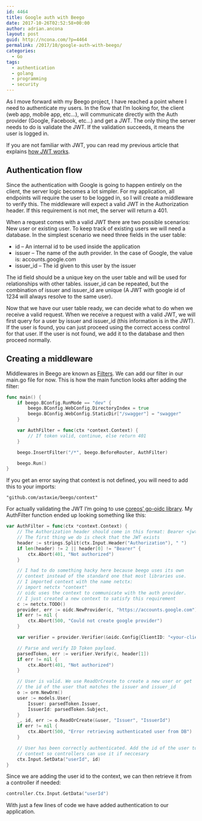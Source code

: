 ```yaml
---
id: 4464
title: Google auth with Beego
date: 2017-10-26T02:52:58+00:00
author: adrian.ancona
layout: post
guid: http://ncona.com/?p=4464
permalink: /2017/10/google-auth-with-beego/
categories:
  - Go
tags:
  - authentication
  - golang
  - programming
  - security
---
```

As I move forward with my Beego project, I have reached a point where I need to authenticate my users. In the flow that I&#8217;m looking for, the client (web app, mobile app, etc&#8230;), will communicate directly with the Auth provider (Google, Facebook, etc&#8230;) and get a JWT. The only thing the server needs to do is validate the JWT. If the validation succeeds, it means the user is logged in.

If you are not familiar with JWT, you can read my previous article that explains [how JWT works](https://ncona.com/2015/02/consuming-a-google-id-token-from-a-server/).

## Authentication flow

Since the authentication with Google is going to happen entirely on the client, the server logic becomes a lot simpler. For my application, all endpoints will require the user to be logged in, so I will create a middleware to verify this. The middleware will expect a valid JWT in the Authorization header. If this requirement is not met, the server will return a 401.

<!--more-->

When a request comes with a valid JWT there are two possible scenarios: New user or existing user. To keep track of existing users we will need a database. In the simplest scenario we need three fields in the user table:

  * id &#8211; An internal id to be used inside the application
  * issuer &#8211; The name of the auth provider. In the case of Google, the value is: accounts.google.com
  * issuer_id &#8211; The id given to this user by the issuer

The id field should be a unique key on the user table and will be used for relationships with other tables. issuer\_id can be repeated, but the combination of issuer and issuer\_id are unique (A JWT with google id of 1234 will always resolve to the same user). 

Now that we have our user table ready, we can decide what to do when we receive a valid request. When we receive a request with a valid JWT, we will first query for a user by issuer and issuer_id (this information is in the JWT). If the user is found, you can just proceed using the correct access control for that user. If the user is not found, we add it to the database and then proceed normally.

## Creating a middleware

Middlewares in Beego are known as [Filters](https://beego.me/docs/mvc/controller/filter.md). We can add our filter in our main.go file for now. This is how the main function looks after adding the filter:

```go
func main() {
    if beego.BConfig.RunMode == "dev" {
        beego.BConfig.WebConfig.DirectoryIndex = true
        beego.BConfig.WebConfig.StaticDir["/swagger"] = "swagger"
    }

    var AuthFilter = func(ctx *context.Context) {
        // If token valid, continue, else return 401
    }

    beego.InsertFilter("/*", beego.BeforeRouter, AuthFilter)

    beego.Run()
}
```

If you get an error saying that context is not defined, you will need to add this to your imports:

```
"github.com/astaxie/beego/context"
```

For actually validating the JWT I&#8217;m going to use [coreos&#8217; go-oidc library](https://github.com/coreos/go-oidc). My AuthFilter function ended up looking something like this:

```go
var AuthFilter = func(ctx *context.Context) {
    // The Authorization header should come in this format: Bearer <jwt>
    // The first thing we do is check that the JWT exists
    header := strings.Split(ctx.Input.Header("Authorization"), " ")
    if len(header) != 2 || header[0] != "Bearer" {
        ctx.Abort(401, "Not authorized")
    }

    // I had to do something hacky here because beego uses its own
    // context instead of the standard one that most libraries use.
    // I imported context with the name netctx:
    // import netctx "context"
    // oidc uses the context to communicate with the auth provider.
    // I just created a new context to satisfy this requirement
    c := netctx.TODO()
    provider, err := oidc.NewProvider(c, "https://accounts.google.com")
    if err != nil {
        ctx.Abort(500, "Could not create google provider")
    }

    var verifier = provider.Verifier(&oidc.Config{ClientID: "<your-client-id>"})

    // Parse and verify ID Token payload.
    parsedToken, err := verifier.Verify(c, header[1])
    if err != nil {
        ctx.Abort(401, "Not authorized")
    }

    // User is valid. We use ReadOrCreate to create a new user or get
    // the id of the user that matches the issuer and issuer_id
    o := orm.NewOrm()
    user := models.User{
        Issuer: parsedToken.Issuer,
        IssuerId: parsedToken.Subject,
    }
    _, id, err := o.ReadOrCreate(&user, "Issuer", "IssuerId")
    if err != nil {
        ctx.Abort(500, "Error retrieving authenticated user from DB")
    }

    // User has been correctly authenticated. Add the id of the user to the
    // context so controllers can use it if neccesary
    ctx.Input.SetData("userId", id)
}
```

Since we are adding the user id to the context, we can then retrieve it from a controller if needed:

```go
controller.Ctx.Input.GetData("userId")
```

With just a few lines of code we have added authentication to our application.
